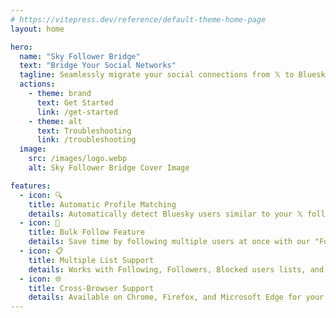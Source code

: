 ```yaml
---
# https://vitepress.dev/reference/default-theme-home-page
layout: home

hero:
  name: "Sky Follower Bridge"
  text: "Bridge Your Social Networks"
  tagline: Seamlessly migrate your social connections from 𝕏 to Bluesky
  actions:
    - theme: brand
      text: Get Started
      link: /get-started
    - theme: alt
      text: Troubleshooting
      link: /troubleshooting
  image:
    src: /images/logo.webp
    alt: Sky Follower Bridge Cover Image

features:
  - icon: 🔍
    title: Automatic Profile Matching
    details: Automatically detect Bluesky users similar to your 𝕏 follows.
  - icon: 🚀
    title: Bulk Follow Feature
    details: Save time by following multiple users at once with our "Follow All" button.
  - icon: 📋
    title: Multiple List Support
    details: Works with Following, Followers, Blocked users lists, and even public 𝕏 Lists.
  - icon: 🌐
    title: Cross-Browser Support
    details: Available on Chrome, Firefox, and Microsoft Edge for your convenience.
---
```


